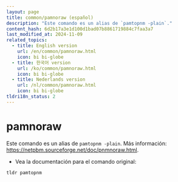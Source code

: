 ```yaml
---
layout: page
title: common/pamnoraw (español)
description: "Este comando es un alias de `pamtopnm -plain`."
content_hash: 6d2b17a3e1d100d1bad07b8861719884c7faa3a7
last_modified_at: 2024-11-09
related_topics:
  - title: English version
    url: /en/common/pamnoraw.html
    icon: bi bi-globe
  - title: 한국어 version
    url: /ko/common/pamnoraw.html
    icon: bi bi-globe
  - title: Nederlands version
    url: /nl/common/pamnoraw.html
    icon: bi bi-globe
tldri18n_status: 2
---
```

# pamnoraw

Este comando es un alias de `pamtopnm -plain`.
Más información: <https://netpbm.sourceforge.net/doc/pnmnoraw.html>.

- Vea la documentación para el comando original:

`tldr pamtopnm`
